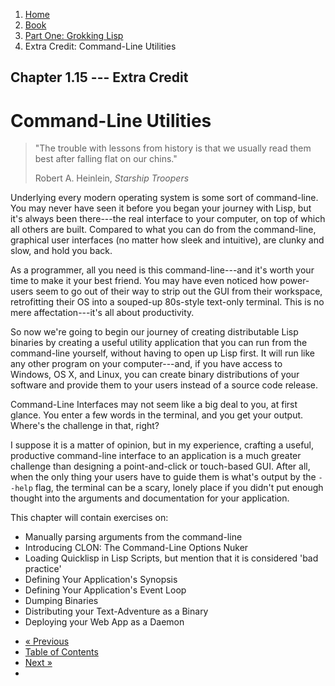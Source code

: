 <ol class="breadcrumb">
  <li><a href="/">Home</a></li>
  <li><a href="/book/">Book</a></li>
  <li><a href="/book/1-0-0-overview/">Part One: Grokking Lisp</a></li>
  <li class="active">Extra Credit: Command-Line Utilities</li>
</ol>

## Chapter 1.15 --- Extra Credit

# Command-Line Utilities

> "The trouble with lessons from history is that we usually read them best after falling flat on our chins."
> <footer>Robert A. Heinlein, <em>Starship Troopers</em></footer>

Underlying every modern operating system is some sort of command-line.  You may never have seen it before you began your journey with Lisp, but it's always been there---the real interface to your computer, on top of which all others are built.  Compared to what you can do from the command-line, graphical user interfaces (no matter how sleek and intuitive), are clunky and slow, and hold you back.

As a programmer, all you need is this command-line---and it's worth your time to make it your best friend.  You may have even noticed how power-users seem to go out of their way to strip out the GUI from their workspace, retrofitting their OS into a souped-up 80s-style text-only terminal.  This is no mere affectation---it's all about productivity.

So now we're going to begin our journey of creating distributable Lisp binaries by creating a useful utility application that you can run from the command-line yourself, without having to open up Lisp first.  It will run like any other program on your computer---and, if you have access to Windows, OS X, and Linux, you can create binary distributions of your software and provide them to your users instead of a source code release.

Command-Line Interfaces may not seem like a big deal to you, at first glance.  You enter a few words in the terminal, and you get your output.  Where's the challenge in that, right?

I suppose it is a matter of opinion, but in my experience, crafting a useful, productive command-line interface to an application is a much greater challenge than designing a point-and-click or touch-based GUI.  After all, when the only thing your users have to guide them is what's output by the `--help` flag, the terminal can be a scary, lonely place if you didn't put enough thought into the arguments and documentation for your application.

This chapter will contain exercises on:

* Manually parsing arguments from the command-line
* Introducing CLON: The Command-Line Options Nuker
* Loading Quicklisp in Lisp Scripts, but mention that it is considered 'bad practice'
* Defining Your Application's Synopsis
* Defining Your Application's Event Loop
* Dumping Binaries
* Distributing your Text-Adventure as a Binary
* Deploying your Web App as a Daemon

<ul class="pager">
  <li class="previous"><a href="/book/1-14-0-conditionals/">&laquo; Previous</a></li>
  <li><a href="/book/">Table of Contents</a></li>
  <li class="next"><a href="/book/1-16-0-map-loop/">Next &raquo;</a><li>
</ul>
